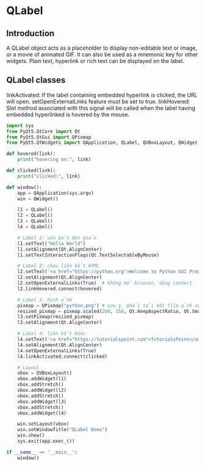 # QLabel
## Introduction
A QLabel object acts as a placeholder to display non-editable text or image, or a movie of animated GIF. It can also be used as a mnemonic key for other widgets. Plain text, hyperlink or rich text can be displayed on the label.

## QLabel classes
linkActivated:	If the label containing embedded hyperlink is clicked, the URL will open. setOpenExternalLinks feature must be set to true.
linkHovered:	Slot method associated with this signal will be called when the label having embedded hyperlinked is hovered by the mouse.

~~~python
import sys
from PyQt5.QtCore import Qt
from PyQt5.QtGui import QPixmap
from PyQt5.QtWidgets import QApplication, QLabel, QVBoxLayout, QWidget

def hovered(link):
    print("hovering on:", link)

def clicked(link):
    print("clicked:", link)

def window():
    app = QApplication(sys.argv)
    win = QWidget() 

    l1 = QLabel()
    l2 = QLabel()
    l3 = QLabel()
    l4 = QLabel()

    # Label 1: văn bản đơn giản
    l1.setText("Hello World")
    l1.setAlignment(Qt.AlignCenter)
    l1.setTextInteractionFlags(Qt.TextSelectableByMouse)

    # Label 2: chứa liên kết HTML
    l2.setText('<a href="https://python.org">Welcome to Python GUI Programming</a>')
    l2.setAlignment(Qt.AlignCenter)
    l2.setOpenExternalLinks(True)  # Không mở browser, dùng connect
    l2.linkHovered.connect(hovered)

    # Label 3: hình ảnh
    pixmap = QPixmap("python.png") # Lưu ý, phải tải một file ảnh với định dạng (png, jpg,...) về (Đặt chung thư mục) hoặc (Có đường dẫn rõ ràng)
    resized_pixmap = pixmap.scaled(200, 150, Qt.KeepAspectRatio, Qt.SmoothTransformation)
    l3.setPixmap(resized_pixmap)
    l3.setAlignment(Qt.AlignCenter)

    # Label 4: liên kết khác
    l4.setText('<a href="https://tutorialspoint.com">TutorialsPoint</a>')
    l4.setAlignment(Qt.AlignCenter)
    l4.setOpenExternalLinks(True)
    l4.linkActivated.connect(clicked)

    # Layout
    vbox = QVBoxLayout()
    vbox.addWidget(l1)
    vbox.addStretch()
    vbox.addWidget(l2)
    vbox.addStretch()
    vbox.addWidget(l3)
    vbox.addStretch()
    vbox.addWidget(l4)

    win.setLayout(vbox)
    win.setWindowTitle("QLabel Demo")
    win.show()
    sys.exit(app.exec_())

if __name__ == '__main__':
    window()
~~~
